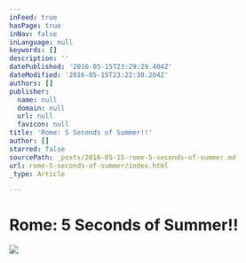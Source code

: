 ```yaml
---
inFeed: true
hasPage: true
inNav: false
inLanguage: null
keywords: []
description: ''
datePublished: '2016-05-15T23:29:29.404Z'
dateModified: '2016-05-15T23:22:30.204Z'
authors: []
publisher:
  name: null
  domain: null
  url: null
  favicon: null
title: 'Rome: 5 Seconds of Summer!!'
author: []
starred: false
sourcePath: _posts/2016-05-15-rome-5-seconds-of-summer.md
url: rome-5-seconds-of-summer/index.html
_type: Article

---
```

# Rome: 5 Seconds of Summer!!
![](https://the-grid-user-content.s3-us-west-2.amazonaws.com/76edbe0e-25d9-44c8-813e-bb30bc55041c.jpg)